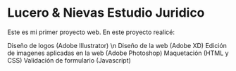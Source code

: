 # Lucero & Nievas Estudio Juridico
Este es mi primer proyecto web. En este proyecto realicé:

Diseño de logos (Adobe Illustrator) \n
Diseño de la web (Adobe XD)
Edición de imagenes aplicadas en la web (Adobe Photoshop)
Maquetación (HTML y CSS)
Validación de formulario (Javascript)
